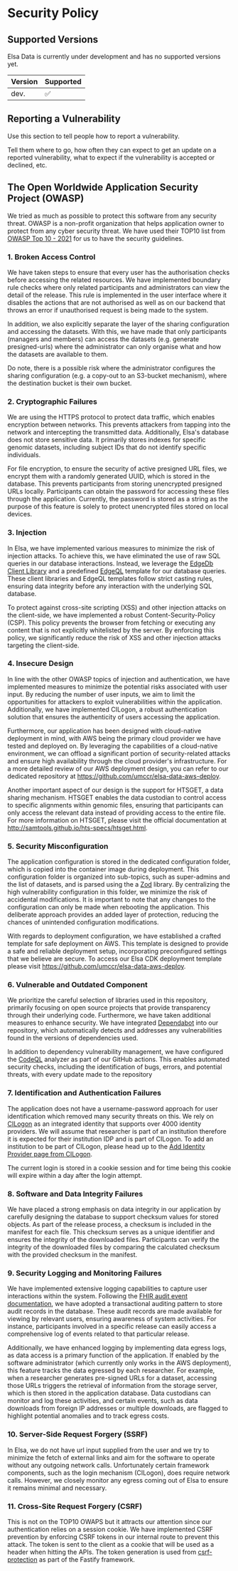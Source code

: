 # Security Policy

## Supported Versions

Elsa Data is currently under development and has no supported versions yet.

| Version | Supported          |
| ------- | ------------------ |
| dev.    | :white_check_mark: |

## Reporting a Vulnerability

Use this section to tell people how to report a vulnerability.

Tell them where to go, how often they can expect to get an update on a
reported vulnerability, what to expect if the vulnerability is accepted or
declined, etc.

## The Open Worldwide Application Security Project (OWASP)

We tried as much as possible to protect this software from any security threat. OWASP is a
non-profit organization that helps application owner to protect from any cyber security threat. We
have used their TOP10 list from [OWASP Top 10 - 2021](https://owasp.org/Top10/) for us to have the
security guidelines.

### 1. Broken Access Control

We have taken steps to ensure that every user has the authorisation checks before accessing the
related resources. We have implemented boundary rule checks where only related participants and
administrators can view the detail of the release. This rule is implemented in the user interface
where it disables the actions that are not authorised as well as on our backend that throws an
error if unauthorised request is being made to the system.

In addition, we also explicitly separate the layer of the sharing configuration and accessing the
datasets. With this, we have made that only participants (managers and members) can access the
datasets (e.g. generate presigned-urls) where the administrator can only organise what and how the
datasets are available to them.

Do note, there is a possible risk where the administrator configures the sharing configuration
(e.g. a copy-out to an S3-bucket mechanism), where the destination bucket is their own bucket.

### 2. Cryptographic Failures

We are using the HTTPS protocol to protect data traffic, which enables encryption between networks.
This prevents attackers from tapping into the network and intercepting the transmitted data.
Additionally, Elsa's database does not store sensitive data. It primarily stores indexes for
specific genomic datasets, including subject IDs that do not identify specific individuals.

For file encryption, to ensure the security of active presigned URL files, we encrypt them with a
randomly generated UUID, which is stored in the database. This prevents participants from storing
unencrypted presigned URLs locally. Participants can obtain the password for accessing these files
through the application. Currently, the password is stored as a string as the purpose of this
feature is solely to protect unencrypted files stored on local devices.

### 3. Injection

In Elsa, we have implemented various measures to minimize the risk of injection attacks. To achieve
this, we have eliminated the use of raw SQL queries in our database interactions. Instead, we
leverage the [EdgeDb Client Library](https://www.edgedb.com/docs/clients/js/index) and a predefined
[EdgeQL](https://www.edgedb.com/docs/edgeql/index) template for our database queries. These client
libraries and EdgeQL templates follow strict casting rules, ensuring data integrity before any
interaction with the underlying SQL database.

To protect against cross-site scripting (XSS) and other injection attacks on the client-side, we
have implemented a robust Content-Security-Policy (CSP). This policy prevents the browser from
fetching or executing any content that is not explicitly whitelisted by the server. By enforcing
this policy, we significantly reduce the risk of XSS and other injection attacks targeting the
client-side.

### 4. Insecure Design

In line with the other OWASP topics of injection and authentication, we have implemented measures
to minimize the potential risks associated with user input. By reducing the number of user inputs,
we aim to limit the opportunities for attackers to exploit vulnerabilities within the application.
Additionally, we have implemented CILogon, a robust authentication solution that ensures the
authenticity of users accessing the application.

Furthermore, our application has been designed with cloud-native deployment in mind, with AWS being
the primary cloud provider we have tested and deployed on. By leveraging the capabilities of a
cloud-native environment, we can offload a significant portion of security-related attacks and
ensure high availability through the cloud provider's infrastructure. For a more detailed review of
our AWS deployment design, you can refer to our dedicated repository at
https://github.com/umccr/elsa-data-aws-deploy.

Another important aspect of our design is the support for HTSGET, a data sharing mechanism. HTSGET
enables the data custodian to control access to specific alignments within genomic files, ensuring
that participants can only access the relevant data instead of providing access to the entire file.
For more information on HTSGET, please visit the official documentation at
http://samtools.github.io/hts-specs/htsget.html.

### 5. Security Misconfiguration

The application configuration is stored in the dedicated configuration folder, which is copied into
the container image during deployment. This configuration folder is organized into sub-topics, such
as super-admins and the list of datasets, and is parsed using the a
[Zod](https://github.com/colinhacks/zod) library. By centralizing the high vulnerability
configuration in this folder, we minimize the risk of accidental modifications. It is important to
note that any changes to the configuration can only be made when rebooting the application. This
deliberate approach provides an added layer of protection, reducing the chances of unintended
configuration modifications.

With regards to deployment configuration, we have established a crafted template for safe
deployment on AWS. This template is designed to provide a safe and reliable deployment setup,
incorporating preconfigured settings that we believe are secure. To access our Elsa CDK deployment
template please visit https://github.com/umccr/elsa-data-aws-deploy.

### 6. Vulnerable and Outdated Component

We prioritize the careful selection of libraries used in this repository, primarily focusing on open
source projects that provide transparency through their underlying code. Furthermore, we have taken
additional measures to enhance security. We have integrated [Dependabot](https://github.com/dependabot)
into our repository, which automatically detects and addresses any vulnerabilities found in the
versions of dependencies used.

In addition to dependency vulnerability management, we have configured the
[CodeQL](https://codeql.github.com/docs/codeql-overview/about-codeql/)
analyzer as part of our GitHub actions. This enables automated security checks, including the
identification of bugs, errors, and potential threats, with every update made to the repository

### 7. Identification and Authentication Failures

The application does not have a username-password approach for user identification which removed
many security threats on this. We rely on [CILogon](https://www.cilogon.org/home) as an integrated
identity that supports over 4000 identity providers. We will assume that researcher is part of an
institution therefore it is expected for their institution IDP and is part of CILogon. To add an
institution to be part of CILogon, please head up to the
[Add Identity Provider page from CILogon](https://www.cilogon.org/service/addidp).

The current login is stored in a cookie session and for time being this cookie will expire within
a day after the login attempt.

### 8. Software and Data Integrity Failures

We have placed a strong emphasis on data integrity in our application by carefully designing the
database to support checksum values for stored objects. As part of the release process, a checksum
is included in the manifest for each file. This checksum serves as a unique identifier and ensures
the integrity of the downloaded files. Participants can verify the integrity of the downloaded
files by comparing the calculated checksum with the provided checksum in the manifest.

### 9. Security Logging and Monitoring Failures

We have implemented extensive logging capabilities to capture user interactions within the system.
Following the [FHIR audit event documentation](https://www.hl7.org/fhir/valueset-audit-event-action.html),
we have adopted a transactional auditing pattern to store audit records in the database. These audit
records are made available for viewing by relevant users, ensuring awareness of system activities.
For instance, participants involved in a specific release can easily access a comprehensive log of
events related to that particular release.

Additionally, we have enhanced logging by implementing data egress logs, as data access is a primary
function of the application. If enabled by the software administrator (which currently only works in
the AWS deployment), this feature tracks the data egressed by each researcher. For example, when a
researcher generates pre-signed URLs for a dataset, accessing those URLs triggers the retrieval of
information from the storage server, which is then stored in the application database. Data
custodians can monitor and log these activities, and certain events, such as data downloads
from foreign IP addresses or multiple downloads, are flagged to highlight potential anomalies and to
track egress costs.

### 10. Server-Side Request Forgery (SSRF)

In Elsa, we do not have url input supplied from the user and we try to minimize the fetch of
external links and aim for the software to operate without any outgoing network calls.
Unfortunately certain framework components, such as the login mechanism
(CILogon), does require network calls. However, we closely monitor any egress coming out of Elsa to
ensure it remains minimal and necessary.

### 11. Cross-Site Request Forgery (CSRF)

This is not on the TOP10 OWAPS but it attracts our attention since our authentication relies on a
session cookie. We have implemented CSRF prevention by enforcing CSRF tokens in our internal route
to prevent this attack. The token is sent to the client as a cookie that will be used as a header
when hitting the APIs. The token generation is used from [csrf-protection](https://github.com/fastify/csrf-protection)
as part of the Fastify framework.
